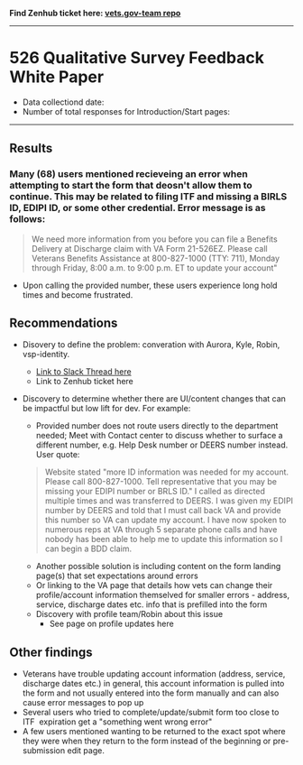 **Find Zenhub ticket here: [vets.gov-team repo](https://github.com/department-of-veterans-affairs/vets.gov-team/tree/master/Products/Disability/Disability%20526EZ)**

----

# 526 Qualitative Survey Feedback White Paper 

- Data collectiond date: 
- Number of total responses for Introduction/Start pages: 

---

## Results 

### Many (68) users mentioned recieveing an error when attempting to start the form that deosn't allow them to continue. This may be related to filing ITF and missing a BIRLS ID, EDIPI ID, or some other credential. Error message is as follows:

  >  We need more information from you before you can file a Benefits Delivery at Discharge claim with VA Form 21-526EZ. Please call Veterans Benefits Assistance at 800-827-1000 (TTY: 711), Monday through Friday, 8:00 a.m. to 9:00 p.m. ET to update your account"
  
- Upon calling the provided number, these users experience long hold times and become frustrated. 

## Recommendations

- Disovery to define the problem: converation with Aurora, Kyle, Robin, vsp-identity.
  - [Link to Slack Thread here]([https://pages.github.com/](https://dsva.slack.com/archives/CSFV4QTKN/p1680720909972049))
  - Link to Zenhub ticket here 
- Discovery to determine whether there are UI/content changes that can be impactful but low lift for dev. For example:
  - Provided number does not route users directly to the department needed; Meet with Contact center to discuss whether to surface a different number, e.g. Help Desk number or DEERS number instead. User quote:
  
  
  > Website stated "more ID information was needed for my account. Please call 800-827-1000. Tell representative that you may be missing your EDIPI number or BRLS ID." I called as directed multiple times and was transferred to DEERS. I was given my EDIPI number by DEERS and told that I must call back VA and provide this number so VA can update my account. I have now spoken to numerous reps at VA through 5 separate phone calls and have nobody has been able to help me to update this information so I can begin a BDD claim.

   - Another possible solution is including content on the form landing page(s) that set expectations around errors 
   - Or linking to the VA page that details how vets can change their profile/account information themselved for smaller errors - address, service, discharge dates etc. info that is prefilled into the form
   - Discovery with profile team/Robin about this issue 
        - See page on profile updates here 

## Other findings 
- Veterans have trouble updating account information (address, service, discharge dates etc.) in general, this account information is pulled into the form and not usually entered into the form manually and can also cause error messages to pop up
- Several users who tried to complete/update/submit form too close to ITF  expiration get a "something went wrong error"
- A few users mentioned wanting to be returned to the exact spot where they were when they return to the form instead of the beginning or pre-submission edit page. 





